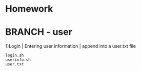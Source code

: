 # Homework

# BRANCH - user

1)Login | Entering user information | append into a user.txt file

	login.sh	
	userinfo.sh
	user.txt
